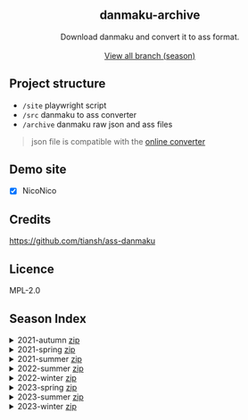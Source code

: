 
<div id="top"></div>
<!--
Template from https://github.com/othneildrew/Best-README-Template
-->

<!-- PROJECT LOGO -->
<br />
<div align="center">

<h2 align="center">danmaku-archive</h2>

  <p align="center">
    Download danmaku and convert it to ass format.
    <br />
    <br />
    <a href="https://github.com/OtaDou/danmaku-archive/branches">View all branch (season)</a>
  </p>
</div>

## Project structure
- `/site` playwright script
- `/src` danmaku to ass converter 
- `/archive` danmaku raw json and ass files 
> json file is compatible with the [online converter](https://tiansh.github.io/ass-danmaku-online/) 

## Demo site
- [X] NicoNico

## Credits
<https://github.com/tiansh/ass-danmaku>

## Licence
MPL-2.0

## Season Index
<details>
	<summary>2021-autumn <a href="https://github.com/OtaDou/danmaku-archive/archive/refs/heads/2021-autumn.zip">zip</a></summary>

| NAME | EPISODE |
| --- | --- |
| 世界最高の暗殺者、異世界貴族に転生する | 12 |
| 吸血鬼すぐ死ぬ | 13 |
| takt op.Destiny | 12 |
| 無職転生 ～異世界行ったら本気だす～第2クール | 25 |
</details>
<details>
	<summary>2021-spring <a href="https://github.com/OtaDou/danmaku-archive/archive/refs/heads/2021-spring.zip">zip</a></summary>

| NAME | EPISODE |
| --- | --- |
| 86-エイティシックス- | 24 |
| 究極進化したフルダイブRPGが現実よりもクソゲーだったら | 13 |
| シャドーハウス | 13 |
| 戦闘員、派遣します！ | 12 |
</details>
<details>
	<summary>2021-summer <a href="https://github.com/OtaDou/danmaku-archive/archive/refs/heads/2021-summer.zip">zip</a></summary>

| NAME | EPISODE |
| --- | --- |
| 小林さんちのメイドラゴンS | 12 |
| ひぐらしのなく頃に卒 | 15 |
| 探偵はもう、死んでいる。 | 12 |
| 魔法科高校の優等生 | 13 |
| 迷宮ブラックカンパニー | 12 |
</details>
<details>
	<summary>2022-summer <a href="https://github.com/OtaDou/danmaku-archive/archive/refs/heads/2022-summer.zip">zip</a></summary>

| NAME | EPISODE |
| --- | --- |
| 異世界おじさん | 13 |
| Engage Kiss | 13 |
| ダンジョンに出会いを求めるのは間違っているだろうかⅣ 新章 迷宮篇 | 22 |
| シャドーハウス2nd Season | 12 |
| 邪神ちゃんドロップキックX | 12 |
| オーバーロードⅣ | 13 |
</details>
<details>
	<summary>2022-winter <a href="https://github.com/OtaDou/danmaku-archive/archive/refs/heads/2022-winter.zip">zip</a></summary>

| NAME | EPISODE |
| --- | --- |
| 怪人開発部の黒井津さん | 12 |
| プリンセスコネクト！Re：Dive Season 2 | 12 |
</details>
<details>
	<summary>2023-spring <a href="https://github.com/OtaDou/danmaku-archive/archive/refs/heads/2023-spring.zip">zip</a></summary>

| NAME | EPISODE |
| --- | --- |
| かぐや様は告らせたい-ファーストキッスは終わらない | 4 |
| この素晴らしい世界に爆焔を | 12 |
| 神無き世界のカミサマ活動 | 13 |
</details>
<details>
	<summary>2023-summer <a href="https://github.com/OtaDou/danmaku-archive/archive/refs/heads/2023-summer.zip">zip</a></summary>

| NAME | EPISODE |
| --- | --- |
| 無職転生Ⅱ | 13 |
| 政宗くんのリベンジR | 12 |
| てんぷる | 12 |
| 英雄教室 | 12 |
| 白聖女と黒牧師 | 12 |
</details>
<details>
	<summary>2023-winter <a href="https://github.com/OtaDou/danmaku-archive/archive/refs/heads/2023-winter.zip">zip</a></summary>

| NAME | EPISODE |
| --- | --- |
| お兄ちゃんはおしまい | 12 |
| 陰の実力者になりたくて | 20 |
| 便利屋斎藤さん、異世界に行く | 12 |
| ダンジョンに出会いを求めるのは間違っているだろうかⅣ 深章 厄災篇 | 11 |
| スパイ教室 | 24 |
</details>
